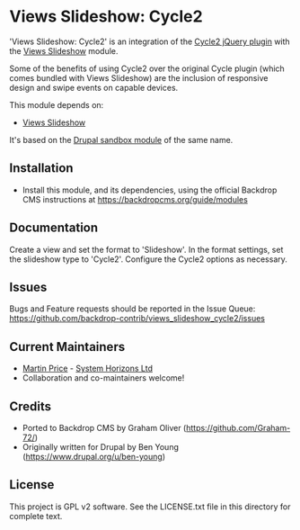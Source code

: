 Views Slideshow: Cycle2
=======================

'Views Slideshow: Cycle2' is an integration of the
[Cycle2 jQuery plugin](http://jquery.malsup.com/cycle2/) with the
[Views Slideshow](https://backdropcms.org/project/views_slideshow) module.

Some of the benefits of using Cycle2 over the original Cycle plugin (which comes
bundled with Views Slideshow) are the inclusion of responsive design and swipe
events on capable devices.

This module depends on:

- [Views Slideshow](https://backdropcms.org/project/views_slideshow)

It's based on the
[Drupal sandbox module](https://www.drupal.org/sandbox/BenYoung/1832338) of the
same name.

Installation
------------

- Install this module, and its dependencies, using the official Backdrop CMS
  instructions at https://backdropcms.org/guide/modules

Documentation
-------------

Create a view and set the format to 'Slideshow'. In the format settings, set the
slideshow type to 'Cycle2'. Configure the Cycle2 options as necessary.

Issues
------

Bugs and Feature requests should be reported in the Issue Queue:
https://github.com/backdrop-contrib/views_slideshow_cycle2/issues

Current Maintainers
-------------------

- [Martin Price](https://github.com/yorkshire-pudding) - [System Horizons Ltd](https://www.systemhorizons.co.uk)
- Collaboration and co-maintainers welcome!

Credits
-------

- Ported to Backdrop CMS by Graham Oliver (https://github.com/Graham-72/)
- Originally written for Drupal by Ben Young
  (https://www.drupal.org/u/ben-young)

License
-------

This project is GPL v2 software. See the LICENSE.txt file in this directory for
complete text.
